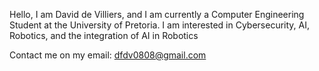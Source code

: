 Hello, I am David de Villiers, and I am currently a Computer Engineering Student at the University of Pretoria.
I am interested in Cybersecurity, AI, Robotics, and the integration of AI in Robotics

Contact me on my email: dfdv0808@gmail.com
